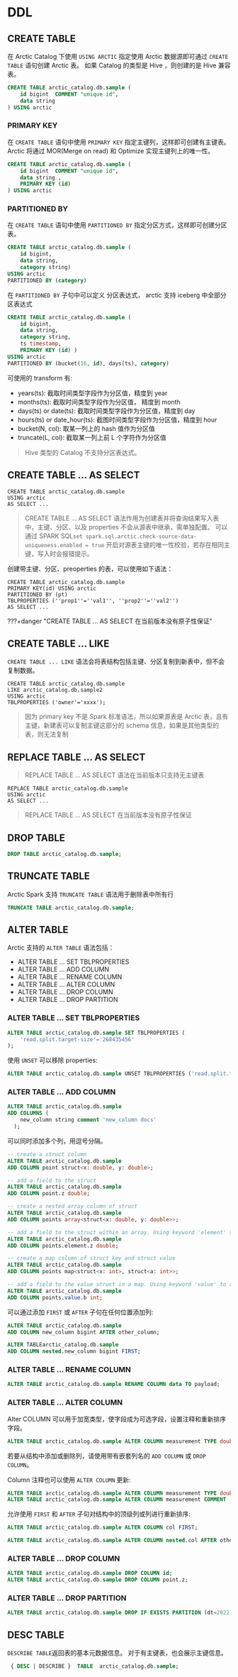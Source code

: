 # DDL

## CREATE TABLE

在 Arctic Catalog 下使用 `USING ARCTIC` 指定使用 Arctic 数据源即可通过 `CREATE TABLE` 语句创建 Arctic 表。
如果 Catalog 的类型是 Hive ，则创建的是 Hive 兼容表。

```sql
CREATE TABLE arctic_catalog.db.sample (
    id bigint  COMMENT "unique id",
    data string
) USING arctic 
```

### PRIMARY KEY

在 `CREATE TABLE` 语句中使用 `PRIMARY KEY` 指定主键列，这样即可创建有主键表。
Arctic 将通过 MOR(Merge on read) 和 Optimize 实现主键列上的唯一性。

```sql
CREATE TABLE arctic_catalog.db.sample (
    id bigint  COMMENT "unique id",
    data string ,
    PRIMARY KEY (id)
) USING arctic 
```

### PARTITIONED BY

在 `CREATE TABLE` 语句中使用 `PARTITIONED BY` 指定分区方式，这样即可创建分区表。

```sql
CREATE TABLE arctic_catalog.db.sample (
    id bigint,
    data string,
    category string)
USING arctic
PARTITIONED BY (category)
```

在 `PARTITIONED BY` 子句中可以定义 分区表达式， arctic 支持 iceberg 中全部分区表达式

```sql
CREATE TABLE arctic_catalog.db.sample (
    id bigint,
    data string,
    category string,
    ts timestamp, 
    PRIMARY KEY (id) )
USING arctic
PARTITIONED BY (bucket(16, id), days(ts), category)
```

可使用的 transform 有:

* years(ts): 截取时间类型字段作为分区值，精度到 year
* months(ts): 截取时间类型字段作为分区值， 精度到 month
* days(ts) or date(ts): 截取时间类型字段作为分区值，精度到 day
* hours(ts) or date_hour(ts): 截图时间类型字段作为分区值，精度到 hour
* bucket(N, col): 取某一列上的 hash 值作为分区值
* truncate(L, col): 截取某一列上前 L 个字符作为分区值

> Hive 类型的 Catalog 不支持分区表达式。

## CREATE TABLE ... AS SELECT

``` 
CREATE TABLE arctic_catalog.db.sample
USING arctic
AS SELECT ...
```

> CREATE TABLE ... AS SELECT 语法作用为创建表并将查询结果写入表中，主键、分区、以及 properties 不会从源表中继承，需单独配置。
> 可以通过 SPARK SQL`set spark.sql.arctic.check-source-data-uniqueness.enabled = true` 开启对源表主键的唯一性校验，若存在相同主键，写入时会报错提示。

创建带主键、分区、preoperties 的表，可以使用如下语法：

```
CREATE TABLE arctic_catalog.db.sample
PRIMARY KEY(id) USING arctic 
PARTITIONED BY (pt)  
TBLPROPERTIES (''prop1''=''val1'', ''prop2''=''val2'')
AS SELECT ...
```

???+danger "CREATE TABLE ... AS SELECT 在当前版本没有原子性保证"

## CREATE TABLE ... LIKE

`CREATE TABLE ... LIKE` 语法会将表结构包括主键、分区复制到新表中，但不会复制数据。

``` 
CREATE TABLE arctic_catalog.db.sample
LIKE arctic_catalog.db.sample2
USING arctic
TBLPROPERTIES ('owner'='xxxx');
```

> 因为 primary key 不是 Spark 标准语法，所以如果源表是 Arctic 表，且有主键，新建表可以复制主键这部分的 schema
> 信息，如果是其他类型的表，则无法复制
>

## REPLACE TABLE ... AS SELECT

> REPLACE TABLE ... AS SELECT 语法在当前版本只支持无主键表

``` 
REPLACE TABLE arctic_catalog.db.sample
USING arctic
AS SELECT ...
```

> REPLACE TABLE ... AS SELECT 在当前版本没有原子性保证

## DROP TABLE

```sql
DROP TABLE arctic_catalog.db.sample;
```

## TRUNCATE TABLE

Arctic Spark 支持 `TRUNCATE TABLE` 语法用于删除表中所有行

```sql
TRUNCATE TABLE arctic_catalog.db.sample;
```

## ALTER TABLE

Arctic 支持的 `ALTER TABLE` 语法包括：

* ALTER TABLE ... SET TBLPROPERTIES
* ALTER TABLE ... ADD COLUMN
* ALTER TABLE ... RENAME COLUMN
* ALTER TABLE ... ALTER COLUMN
* ALTER TABLE ... DROP COLUMN
* ALTER TABLE ... DROP PARTITION

### ALTER TABLE ... SET TBLPROPERTIES

```sql
ALTER TABLE arctic_catalog.db.sample SET TBLPROPERTIES (
    'read.split.target-size'='268435456'
);
```

使用 `UNSET` 可以移除 properties:

```sql
ALTER TABLE arctic_catalog.db.sample UNSET TBLPROPERTIES ('read.split.target-size');
```

### ALTER TABLE ... ADD COLUMN

```sql
ALTER TABLE arctic_catalog.db.sample
ADD COLUMNS (
    new_column string comment 'new_column docs'
  );
```

可以同时添加多个列，用逗号分隔。

```sql
-- create a struct column
ALTER TABLE arctic_catalog.db.sample
ADD COLUMN point struct<x: double, y: double>;

-- add a field to the struct
ALTER TABLE arctic_catalog.db.sample
ADD COLUMN point.z double;
```

```sql
-- create a nested array column of struct
ALTER TABLE arctic_catalog.db.sample
ADD COLUMN points array<struct<x: double, y: double>>;

-- add a field to the struct within an array. Using keyword 'element' to access the array's element column.
ALTER TABLE arctic_catalog.db.sample
ADD COLUMN points.element.z double;
```

```sql
-- create a map column of struct key and struct value
ALTER TABLE arctic_catalog.db.sample
ADD COLUMN points map<struct<x: int>, struct<a: int>>;

-- add a field to the value struct in a map. Using keyword 'value' to access the map's value column.
ALTER TABLE arctic_catalog.db.sample
ADD COLUMN points.value.b int;
```

可以通过添加 `FIRST` 或 `AFTER` 子句在任何位置添加列:

```sql
ALTER TABLE arctic_catalog.db.sample
ADD COLUMN new_column bigint AFTER other_column;
```

```sql
ALTER TABLEarctic_catalog.db.sample
ADD COLUMN nested.new_column bigint FIRST;
```

### ALTER TABLE ... RENAME COLUMN

```sql
ALTER TABLE arctic_catalog.db.sample RENAME COLUMN data TO payload;
```

### ALTER TABLE ... ALTER COLUMN

Alter COLUMN 可以用于加宽类型，使字段成为可选字段，设置注释和重新排序字段。

```sql
ALTER TABLE arctic_catalog.db.sample ALTER COLUMN measurement TYPE double;
```

若要从结构中添加或删除列，请使用带有嵌套列名的 `ADD COLUMN` 或 `DROP COLUMN`。

Column 注释也可以使用 `ALTER COLUMN` 更新:

```sql
ALTER TABLE arctic_catalog.db.sample ALTER COLUMN measurement TYPE double COMMENT 'unit is bytes per second';
ALTER TABLE arctic_catalog.db.sample ALTER COLUMN measurement COMMENT 'unit is kilobytes per second';
```

允许使用 `FIRST` 和 `AFTER` 子句对结构中的顶级列或列进行重新排序:

```sql
ALTER TABLE arctic_catalog.db.sample ALTER COLUMN col FIRST;
```

```sql
ALTER TABLE arctic_catalog.db.sample ALTER COLUMN nested.col AFTER other_col;
```

### ALTER TABLE ... DROP COLUMN

```sql
ALTER TABLE arctic_catalog.db.sample DROP COLUMN id;
ALTER TABLE arctic_catalog.db.sample DROP COLUMN point.z;
```

### ALTER TABLE ... DROP PARTITION

```sql
ALTER TABLE arctic_catalog.db.sample DROP IF EXISTS PARTITION (dt=2022);
```

## DESC TABLE

`DESCRIBE TABLE`返回表的基本元数据信息。 对于有主键表，也会展示主键信息。

```sql
 { DESC | DESCRIBE }  TABLE  arctic_catalog.db.sample;
```